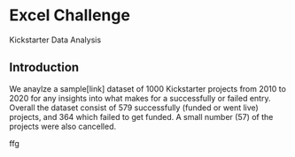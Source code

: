 # Excel Challenge
Kickstarter Data Analysis

## Introduction

We anaylze a sample[link] dataset of 1000 Kickstarter projects from 2010 to 2020 for any insights into what makes for a successfully or failed entry. Overall the dataset consist of 579 successfully (funded or went live) projects, and 364 which failed to get funded. A small number (57) of the projects were also cancelled.   

ffg
